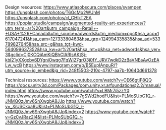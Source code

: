 Design resources:
https://www.atlasobscura.com/places/svampen
https://unsplash.com/photos/T6GcMo2WUhM
https://unsplash.com/photos/cl_CHlkT2EA
https://poplar.studio/campaign/augmented-reality-art-experiences/?utm_term=ar%20art&utm_campaign=Retail+-+USA+%26+Canada&utm_source=adwords&utm_medium=ppc&hsa_acc=1617047241&hsa_cam=12733380463&hsa_grp=124994335835&hsa_ad=533789827645&hsa_src=g&hsa_tgt=kwd-564099637352&hsa_kw=ar%20art&hsa_mt=p&hsa_net=adwords&hsa_ver=3&gclid=Cj0KCQiAmKiQBhClARIsAKtSj-kbI21yXXgcbv6DYgniOwqg7FqWl27grO3j0fY_JRV7wdkD2zBaVNEaAvOzEALw_wcB
https://www.instagram.com/p/B5EupIAnpuR/?utm_source=ig_embed&ig_rid=248f5503-210c-4797-aa7b-10640d661378



Technical resources:
https://www.youtube.com/watch?v=OE66gtiF8QQ
https://docs.unity3d.com/Packages/com.unity.xr.arfoundation@2.2/manual/index.html
https://www.youtube.com/watch?v=LBMr7i5zzY0
https://www.youtube.com/watch?v=7gSWd2hodFU&list=PLMoSUbG1Q_r-JNMQ0zJmv6SnXwgbA8JJp
https://www.youtube.com/watch?v=_XiUSCkxa8U&list=PLMoSUbG1Q_r-JNMQ0zJmv6SnXwgbA8JJp&index=2
https://www.youtube.com/watch?v=Gz0vJRaz2l4&list=PLMoSUbG1Q_r-JNMQ0zJmv6SnXwgbA8JJp&index=3

